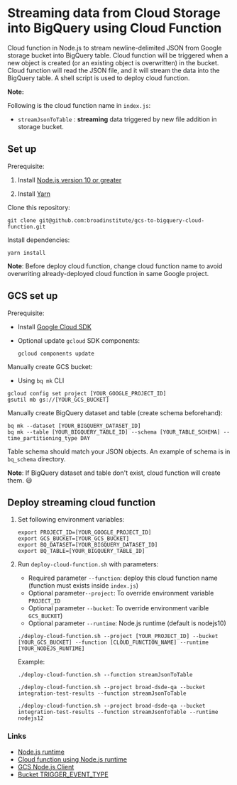 # Streaming data from Cloud Storage into BigQuery using Cloud Function

Cloud function in Node.js to stream newline-delimited JSON from Google storage bucket into BigQuery table. 
Cloud function will be triggered when a new object is created (or an existing object is overwritten) in the bucket.
Cloud function will read the JSON file, and it will stream the data into the BigQuery table.
A shell script is used to deploy cloud function.


**Note:** 

Following is the cloud function name in `index.js`:

* `streamJsonToTable` : **streaming** data triggered by new file addition in storage bucket. 

## Set up

Prerequisite:
1. Install [Node.js version 10 or greater][node]

1. Install [Yarn][yarn]

Clone this repository:

    git clone git@github.com:broadinstitute/gcs-to-bigquery-cloud-function.git

Install dependencies:

    yarn install

**Note**:
Before deploy cloud function, change cloud function name to avoid overwriting already-deployed cloud function in same Google project.

## GCS set up

Prerequisite:
* Install [Google Cloud SDK](https://cloud.google.com/sdk/docs/install)
* Optional update `gcloud` SDK components: 
        
    ```
    gcloud components update
    ```

Manually create GCS bucket:

* Using `bq mk` CLI
   
```
gcloud config set project [YOUR_GOOGLE_PROJECT_ID]
gsutil mb gs://[YOUR_GCS_BUCKET]
```
   
Manually create BigQuery dataset and table (create schema beforehand):

```
bq mk --dataset [YOUR_BIGQUERY_DATASET_ID]
bq mk --table [YOUR_BIGQUERY_TABLE_ID] --schema [YOUR_TABLE_SCHEMA] --time_partitioning_type DAY
```
    
Table schema should match your JSON objects. An example of schema is in `bq_schema` directory.

**Note**: If BigQuery dataset and table don't exist, cloud function will create them. :smiley:
        
[node]: https://nodejs.org/
[yarn]: https://classic.yarnpkg.com/en/
[console]: https://console.cloud.google.com/projectselector2/home/dashboard?_ga=2.115570191.825733084.1603125786-1984668711.1592421217

## Deploy streaming cloud function

1. Set following environment variables:
   
    ```
    export PROJECT_ID=[YOUR_GOOGLE_PROJECT_ID]
    export GCS_BUCKET=[YOUR_GCS_BUCKET]
    export BQ_DATASET=[YOUR_BIGQUERY_DATASET_ID]
    export BQ_TABLE=[YOUR_BIGQUERY_TABLE_ID]
    ```
      
 1. Run `deploy-cloud-function.sh` with parameters:
    * Required parameter `--function`: deploy this cloud function name (function must exists inside `index.js`)
    * Optional parameter`--project`: To override environment variable `PROJECT_ID`
    * Optional parameter `--bucket`: To override environment varible `GCS_BUCKET`)
    * Optional parameter `--runtime`: Node.js runtime (default is nodejs10)

    ```
    ./deploy-cloud-function.sh --project [YOUR_PROJECT_ID] --bucket [YOUR_GCS_BUCKET] --function [CLOUD_FUNCTION_NAME] --runtime [YOUR_NODEJS_RUNTIME]
    ```
    
    Example:
    ```
    ./deploy-cloud-function.sh --function streamJsonToTable
    ```
   
    ```
    ./deploy-cloud-function.sh --project broad-dsde-qa --bucket integration-test-results --function streamJsonToTable
    ```

    ```
    ./deploy-cloud-function.sh --project broad-dsde-qa --bucket integration-test-results --function streamJsonToTable --runtime nodejs12
    ```
    

### Links
* [Node.js runtime](https://cloud.google.com/sdk/gcloud/reference/functions/deploy#--runtime)    
* [Cloud function using Node.js runtime](https://cloud.google.com/nodejs/)
* [GCS Node.js Client](https://googleapis.dev/nodejs/storage/latest/)
* [Bucket TRIGGER_EVENT_TYPE](https://cloud.google.com/functions/docs/calling/storage)
